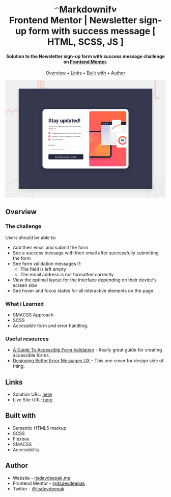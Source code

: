 <h1 align="center">
  <br>
  <img src="https://asset.brandfetch.io/id-7PJzcYu/idDksQWGNy.jpeg" style="border-radius:50%" alt="Markdownify" width="170">
  <br>
  Frontend Mentor | Newsletter sign-up form with success message [ HTML, SCSS, JS ] 
  <br>
</h1>

<h4 align="center">Solution to the Newsletter sign-up form with success message challenge on <a href="https://www.frontendmentor.io/challenges/newsletter-signup-form-with-success-message-3FC1AZbNrv" target="_blank">Frontend Mentor</a>.</h4>

<p align="center">
  <a href="#overview">Overview</a> •
  <a href="#links">Links</a> •
  <a href="#built-with">Built with</a> •
  <a href="#author">Author</a>
</p>

![](./design/desktop-preview.jpg)


## Overview

### The challenge

Users should be able to:

- Add their email and submit the form
- See a success message with their email after successfully submitting the form
- See form validation messages if:
  - The field is left empty
  - The email address is not formatted correctly
- View the optimal layout for the interface depending on their device's screen size
- See hover and focus states for all interactive elements on the page

### What i Learned
- SMACSS Approach
- SCSS
- Accessible form and error handling.

### Useful resources

- [A Guide To Accessible Form Validation](https://www.smashingmagazine.com/2023/02/guide-accessible-form-validation/) - Really great guide for creating accessible forms.
- [Designing Better Error Messages UX](https://www.smashingmagazine.com/2022/08/error-messages-ux-design/) - This one cover for design side of thing.


## Links

- Solution URL: [here](https://github.com/itsdevdeepak/frontendmentor/newsletter-sign-up-with-success-message)
- Live Site URL: [here](https://itsdevdeepak.github.io/frontendmentor/newsletter-sign-up-with-success-message)

## Built with
- Semantic HTML5 markup
- SCSS
- Flexbox
- SMACSS 
- Accessibility


## Author

- Website - [itsdevdeepak.me](https://itsdevdeepak.me)
- Frontend Mentor - [@itsdevdeepak](https://www.frontendmentor.io/profile/itsdevdeepak)
- Twitter - [@itsdevdeepak](https://www.twitter.com/itsdevdeepak)
